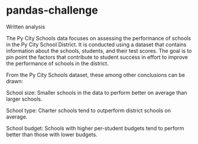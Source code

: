 # pandas-challenge

Written analysis

The Py City Schools data focuses on assessing the performance of schools in the Py City School District. It is conducted using a dataset that contains information about the schools, students, and their test scores. The goal is to pin point the factors that contribute to student success in effort to improve the performance of schools in the district.

From the Py City Schools dataset, these among other conclusions can be drawn:

School size:  Smaller schools in the data to perform better on average than larger schools.

School type: Charter schools tend to outperform district schools on average.

School budget: Schools with higher per-student budgets tend to perform better than those with lower budgets.

